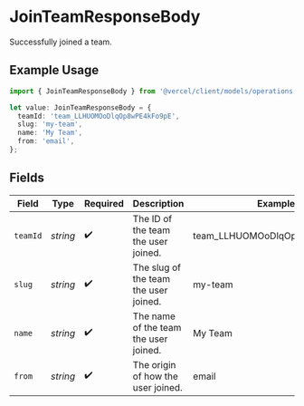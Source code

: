 # JoinTeamResponseBody

Successfully joined a team.

## Example Usage

```typescript
import { JoinTeamResponseBody } from '@vercel/client/models/operations';

let value: JoinTeamResponseBody = {
  teamId: 'team_LLHUOMOoDlqOp8wPE4kFo9pE',
  slug: 'my-team',
  name: 'My Team',
  from: 'email',
};
```

## Fields

| Field    | Type     | Required           | Description                           | Example                       |
| -------- | -------- | ------------------ | ------------------------------------- | ----------------------------- |
| `teamId` | _string_ | :heavy_check_mark: | The ID of the team the user joined.   | team_LLHUOMOoDlqOp8wPE4kFo9pE |
| `slug`   | _string_ | :heavy_check_mark: | The slug of the team the user joined. | my-team                       |
| `name`   | _string_ | :heavy_check_mark: | The name of the team the user joined. | My Team                       |
| `from`   | _string_ | :heavy_check_mark: | The origin of how the user joined.    | email                         |
